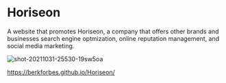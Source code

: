 # Horiseon

A website that promotes Horiseon, a company that offers other brands and businesses search engine optmization, online reputation management, and social media marketing. 


![shot-20211031-25530-19sw5oa](https://user-images.githubusercontent.com/91864476/139563359-1deeb987-833a-485b-bb27-6bc1ba223048.jpeg)


https://berkforbes.github.io/Horiseon/

